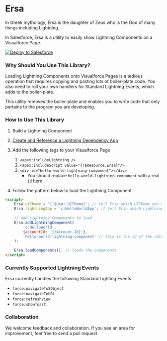 # Ersa

In Greek mythology, Ersa is the daughter of Zeus who is the God of many things including Lightning.

In Salesforce, Ersa is a utility to easily show Lightning Components on a Visualforce Page. 

<a href="https://githubsfdeploy.herokuapp.com?owner=postmates&repo=salesforce-ersa">
  <img alt="Deploy to Salesforce"
       src="https://raw.githubusercontent.com/afawcett/githubsfdeploy/master/deploy.png">
</a>

### Why Should You Use This Library?
Loading Lightning Components onto Visualforce Pages is a tedious operation that requires copying and pasting lots of boiler-plate code. You also need to roll your own handlers for Standard Lightning Events, which adds to the boiler-plate.

This utility removes the boiler-plate and enables you to write code that only pertains to the program you are developing.

### How to Use This Library
1. Build a Lightning Component
2. [Create and Reference a Lightning Dependency App](https://developer.salesforce.com/docs/atlas.en-us.lightning.meta/lightning/components_visualforce.htm)
3. Add the following tags to your Visualforce Page
   1. `<apex:includeLightning />`
   1. `<apex:includeScript value="{!$Resource.Ersa}"/>`
   1. `<div id="hello-world-lightning-component"></div>`
      * You should replace `hello-world-lightning-component` with a real `id` here
   
4. Follow the pattern below to load the Lightning Component 
```html
<script>
    Ersa.uiTheme = '{!$User.UITheme}'; // tell Ersa which UITheme you are running in
    Ersa.lightningApp = 'c:HelloWorldApp'; // tell Ersa which Lightning Dependency App you created
    
    // Add Lightning Components to load
    Ersa.addLightningComponent(
        'c:HelloWorld',
        {accountId: '{!Account.Id}'},
        'hello-world-lightning-component' // this is the id of the <div> you want the component put into
    );
    
    Ersa.loadComponents(); // loads the components
</script>
```

### Currently Supported Lightning Events
Ersa currently handles the following Standard Lighting Events
* `force:navigateToSObject`
* `force:navigateToURL`
* `force:refreshView`
* `force:showToast`

### Collaboration
We welcome feedback and collaboration. If you see an area for improvement, feel free to send a pull request
